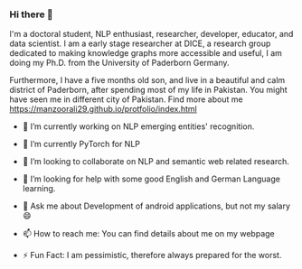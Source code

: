 ### Hi there 👋

<!--
**manzoorali29/manzoorali29** is a ✨ _special_ ✨ repository because its `README.md` (this file) appears on your GitHub profile.

Here are some ideas to get you started:


-->
I'm a doctoral student, NLP enthusiast, researcher, developer, educator, and data scientist. I am a early stage researcher at DICE, a research group dedicated to making knowledge graphs more accessible and useful, I am doing my Ph.D. from the University of Paderborn Germany.

Furthermore, I have a five months old son, and live in a beautiful and calm district of Paderborn, after spending most of my life in Pakistan. You might have seen me in different city of Pakistan.
Find more about me https://manzoorali29.github.io/protfolio/index.html

- 🔭 I’m currently working on NLP emerging entities' recognition.
- 🌱 I’m currently PyTorch for NLP
- 👯 I’m looking to collaborate on NLP and semantic web related research.
- 🤔 I’m looking for help with some good English and German Language learning.
- 💬 Ask me about Development of android applications, but not my salary 😄
- 📫 How to reach me: You can find details about me on my webpage

- ⚡ Fun Fact: I am pessimistic, therefore always prepared for the worst. 
